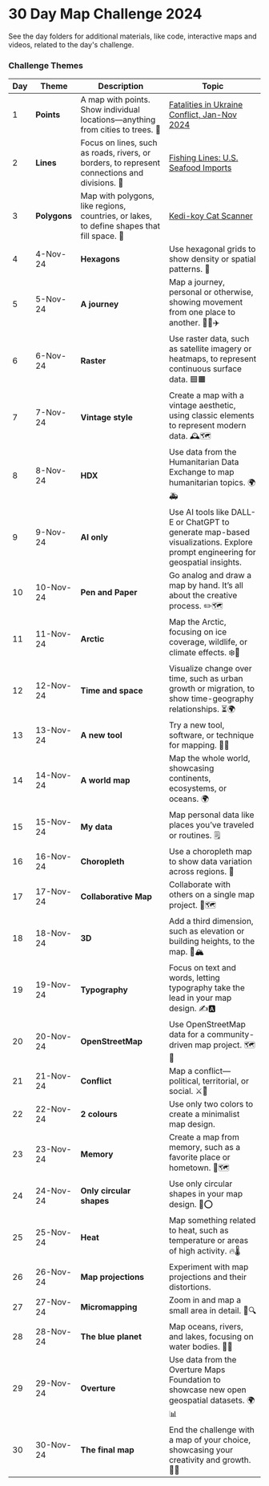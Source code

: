 # 30 Day Map Challenge 2024
See the day folders for additional materials, like code, interactive maps and videos, related to the day's challenge. 

### Challenge Themes

| Day  | Theme     | Description             | Topic |
|------|------------|-------------------|-----------|
| 1    | **Points**   | A map with points. Show individual locations—anything from cities to trees. 📍        | [Fatalities in Ukraine Conflict, Jan-Nov 2024](https://jaanekaraster.github.io/30-day-map-challenge-24/day1_points/day1_points.html) |
| 2    | **Lines**   | Focus on lines, such as roads, rivers, or borders, to represent connections and divisions. 📏 | [Fishing Lines: U.S. Seafood Imports](https://jaanekaraster.github.io/30-day-map-challenge-24/day2_lines/index.html) |
| 3    | **Polygons**   | Map with polygons, like regions, countries, or lakes, to define shapes that fill space. 🛑      | [Kedi-koy Cat Scanner](https://jaanekaraster.github.io/30-day-map-challenge-24/day3_polygons/index.html) |
| 4    | 4-Nov-24   | **Hexagons**      | Use hexagonal grids to show density or spatial patterns. 🔷 | |
| 5    | 5-Nov-24   | **A journey**     | Map a journey, personal or otherwise, showing movement from one place to another. 🚶‍♂️✈️ |
| 6    | 6-Nov-24   | **Raster**        | Use raster data, such as satellite imagery or heatmaps, to represent continuous surface data. 🟦🟧 |
| 7    | 7-Nov-24   | **Vintage style** | Create a map with a vintage aesthetic, using classic elements to represent modern data. 🕰️🗺️ |
| 8    | 8-Nov-24   | **HDX**           | Use data from the Humanitarian Data Exchange to map humanitarian topics. 🌍🚑 |
| 9    | 9-Nov-24   | **AI only**       | Use AI tools like DALL-E or ChatGPT to generate map-based visualizations. Explore prompt engineering for geospatial insights. |
| 10   | 10-Nov-24  | **Pen and Paper** | Go analog and draw a map by hand. It’s all about the creative process. ✏️🗺️ |
| 11   | 11-Nov-24  | **Arctic**        | Map the Arctic, focusing on ice coverage, wildlife, or climate effects. ❄️🧊 |
| 12   | 12-Nov-24  | **Time and space**| Visualize change over time, such as urban growth or migration, to show time-geography relationships. ⏳🌍 |
| 13   | 13-Nov-24  | **A new tool**    | Try a new tool, software, or technique for mapping. 🧪🔧 |
| 14   | 14-Nov-24  | **A world map**   | Map the whole world, showcasing continents, ecosystems, or oceans. 🌍 |
| 15   | 15-Nov-24  | **My data**       | Map personal data like places you’ve traveled or routines. 🗒️ |
| 16   | 16-Nov-24  | **Choropleth**    | Use a choropleth map to show data variation across regions. 🎨 |
| 17   | 17-Nov-24  | **Collaborative Map** | Collaborate with others on a single map project. 🤝🗺️ |
| 18   | 18-Nov-24  | **3D**            | Add a third dimension, such as elevation or building heights, to the map. 🎢🏔️ |
| 19   | 19-Nov-24  | **Typography**    | Focus on text and words, letting typography take the lead in your map design. ✍️🅰️ |
| 20   | 20-Nov-24  | **OpenStreetMap** | Use OpenStreetMap data for a community-driven map project. 🗺️📍 |
| 21   | 21-Nov-24  | **Conflict**      | Map a conflict—political, territorial, or social. ⚔️🛑 |
| 22   | 22-Nov-24  | **2 colours**     | Use only two colors to create a minimalist map design. |
| 23   | 23-Nov-24  | **Memory**        | Create a map from memory, such as a favorite place or hometown. 💭🗺️ |
| 24   | 24-Nov-24  | **Only circular shapes** | Use only circular shapes in your map design. 🔵⭕ |
| 25   | 25-Nov-24  | **Heat**          | Map something related to heat, such as temperature or areas of high activity. 🔥🌡️ |
| 26   | 26-Nov-24  | **Map projections** | Experiment with map projections and their distortions. |
| 27   | 27-Nov-24  | **Micromapping**  | Zoom in and map a small area in detail. 🧐🔍 |
| 28   | 28-Nov-24  | **The blue planet**| Map oceans, rivers, and lakes, focusing on water bodies. 🌊🐋 |
| 29   | 29-Nov-24  | **Overture**      | Use data from the Overture Maps Foundation to showcase new open geospatial datasets. 🌍📊 |
| 30   | 30-Nov-24  | **The final map** | End the challenge with a map of your choice, showcasing your creativity and growth. 🎉🌐 |
